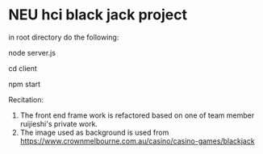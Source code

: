 # NEU hci black jack project
in root directory do the following: 

node server.js

cd client

npm start

Recitation: 
1. The front end frame work is refactored based on one of team member ruijieshi's private work.
2. The image used as background is used from https://www.crownmelbourne.com.au/casino/casino-games/blackjack
